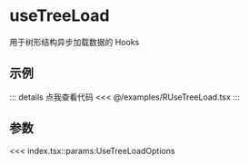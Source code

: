 <script setup>
import RUseTreeLoad from '@/examples/RUseTreeLoad.tsx'
</script>

# useTreeLoad

用于树形结构异步加载数据的 Hooks

## 示例

<VueWrapper :component="RUseTreeLoad" />

::: details 点我查看代码
<<< @/examples/RUseTreeLoad.tsx
:::

## 参数

<<< index.tsx::params:UseTreeLoadOptions
